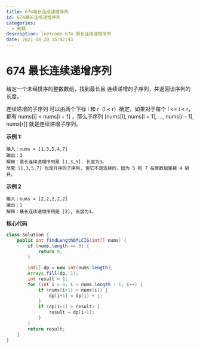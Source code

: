 ```yaml
---
title: 674最长连续递增序列
id: 674最长连续递增序列
categories:
  - 刷题
description: leetcode 674 最长连续递增序列
date: 2021-08-20 15:42:43
---
```


# 674 最长连续递增序列

给定一个未经排序的整数数组，找到最长且 连续递增的子序列，并返回该序列的长度。

连续递增的子序列 可以由两个下标 l 和 r（l < r）确定，如果对于每个 l <= i < r，都有 nums[i] < nums[i + 1] ，那么子序列 [nums[l], nums[l + 1], ..., nums[r - 1], nums[r]] 就是连续递增子序列。

**示例 1:**
``` code
输入：nums = [1,3,5,4,7]
输出：3
解释：最长连续递增序列是 [1,3,5], 长度为3。
尽管 [1,3,5,7] 也是升序的子序列, 但它不是连续的，因为 5 和 7 在原数组里被 4 隔开。
```

**示例 2**

``` code
输入：nums = [2,2,2,2,2]
输出：1
解释：最长连续递增序列是 [2], 长度为1。

```

**核心代码**
``` java
class Solution {
    public int findLengthOfLCIS(int[] nums) {
        if (nums.length == 0) {
            return 0;
        }

        int[] dp = new int[nums.length];
        Arrays.fill(dp, 1);
        int result = 1;
        for (int i = 0; i < nums.length - 1; i++) {
            if (nums[i+1] > nums[i]) {
                dp[i+1] = dp[i] + 1;
            }
            if (dp[i+1] > result) {
                result = dp[i+1];
            }
        }
        return result;
    }
}
```